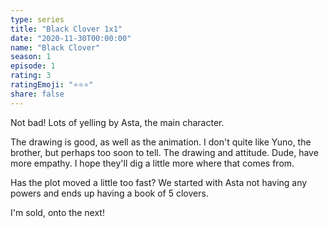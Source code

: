 ```yaml
---
type: series
title: "Black Clover 1x1"
date: "2020-11-30T00:00:00"
name: "Black Clover"
season: 1
episode: 1
rating: 3
ratingEmoji: "⭐️⭐️⭐️"
share: false
---
```


Not bad! Lots of yelling by Asta, the main character.

The drawing is good, as well as the animation. I don't quite like Yuno, the brother, but perhaps too soon to tell. The drawing and attitude. Dude, have more empathy. I hope they'll dig a little more where that comes from.

Has the plot moved a little too fast? We started with Asta not having any powers and ends up having a book of 5 clovers.

I'm sold, onto the next!
